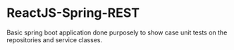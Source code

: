 # ReactJS-Spring-REST

Basic spring boot application done purposely to show case unit tests on the repositories and service classes.
